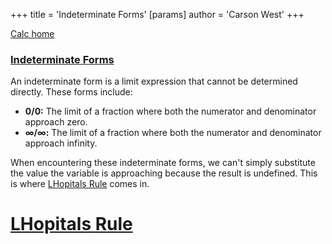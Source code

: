 +++
 title = 'Indeterminate Forms'
[params]
	author = 'Carson West'
+++

[Calc home](./../calc-home/)
### [Indeterminate Forms](./../indeterminate-forms/) 
An indeterminate form is a limit expression that cannot be determined directly. These forms include:

* **0/0:**  The limit of a fraction where both the numerator and denominator approach zero.
* **∞/∞:** The limit of a fraction where both the numerator and denominator approach infinity.

When encountering these indeterminate forms, we can't simply substitute the value the variable is approaching because the result is undefined. This is where [LHopitals Rule](./../lhopitals-rule/) comes in.

# [LHopitals Rule](./../lhopitals-rule/)